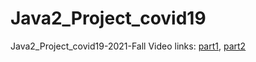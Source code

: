 # Java2_Project_covid19
Java2_Project_covid19-2021-Fall
Video links: [part1](https://youtu.be/3mpQjpJcJ9U), [part2](https://youtu.be/Jkn365k5b18)
